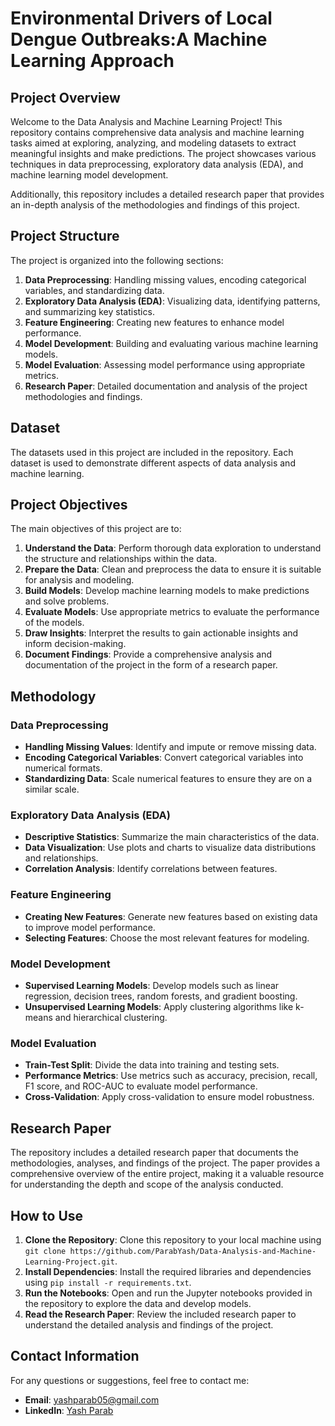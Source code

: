 # Environmental Drivers of Local Dengue Outbreaks:A Machine Learning Approach

## Project Overview

Welcome to the Data Analysis and Machine Learning Project! This repository contains comprehensive data analysis and machine learning tasks aimed at exploring, analyzing, and modeling datasets to extract meaningful insights and make predictions. The project showcases various techniques in data preprocessing, exploratory data analysis (EDA), and machine learning model development.

Additionally, this repository includes a detailed research paper that provides an in-depth analysis of the methodologies and findings of this project.

## Project Structure

The project is organized into the following sections:

1. **Data Preprocessing**: Handling missing values, encoding categorical variables, and standardizing data.
2. **Exploratory Data Analysis (EDA)**: Visualizing data, identifying patterns, and summarizing key statistics.
3. **Feature Engineering**: Creating new features to enhance model performance.
4. **Model Development**: Building and evaluating various machine learning models.
5. **Model Evaluation**: Assessing model performance using appropriate metrics.
6. **Research Paper**: Detailed documentation and analysis of the project methodologies and findings.

## Dataset

The datasets used in this project are included in the repository. Each dataset is used to demonstrate different aspects of data analysis and machine learning.

## Project Objectives

The main objectives of this project are to:

1. **Understand the Data**: Perform thorough data exploration to understand the structure and relationships within the data.
2. **Prepare the Data**: Clean and preprocess the data to ensure it is suitable for analysis and modeling.
3. **Build Models**: Develop machine learning models to make predictions and solve problems.
4. **Evaluate Models**: Use appropriate metrics to evaluate the performance of the models.
5. **Draw Insights**: Interpret the results to gain actionable insights and inform decision-making.
6. **Document Findings**: Provide a comprehensive analysis and documentation of the project in the form of a research paper.

## Methodology

### Data Preprocessing

- **Handling Missing Values**: Identify and impute or remove missing data.
- **Encoding Categorical Variables**: Convert categorical variables into numerical formats.
- **Standardizing Data**: Scale numerical features to ensure they are on a similar scale.

### Exploratory Data Analysis (EDA)

- **Descriptive Statistics**: Summarize the main characteristics of the data.
- **Data Visualization**: Use plots and charts to visualize data distributions and relationships.
- **Correlation Analysis**: Identify correlations between features.

### Feature Engineering

- **Creating New Features**: Generate new features based on existing data to improve model performance.
- **Selecting Features**: Choose the most relevant features for modeling.

### Model Development

- **Supervised Learning Models**: Develop models such as linear regression, decision trees, random forests, and gradient boosting.
- **Unsupervised Learning Models**: Apply clustering algorithms like k-means and hierarchical clustering.

### Model Evaluation

- **Train-Test Split**: Divide the data into training and testing sets.
- **Performance Metrics**: Use metrics such as accuracy, precision, recall, F1 score, and ROC-AUC to evaluate model performance.
- **Cross-Validation**: Apply cross-validation to ensure model robustness.

## Research Paper

The repository includes a detailed research paper that documents the methodologies, analyses, and findings of the project. The paper provides a comprehensive overview of the entire project, making it a valuable resource for understanding the depth and scope of the analysis conducted.

## How to Use

1. **Clone the Repository**: Clone this repository to your local machine using `git clone https://github.com/ParabYash/Data-Analysis-and-Machine-Learning-Project.git`.
2. **Install Dependencies**: Install the required libraries and dependencies using `pip install -r requirements.txt`.
3. **Run the Notebooks**: Open and run the Jupyter notebooks provided in the repository to explore the data and develop models.
4. **Read the Research Paper**: Review the included research paper to understand the detailed analysis and findings of the project.

## Contact Information

For any questions or suggestions, feel free to contact me:

- **Email**: yashparab05@gmail.com
- **LinkedIn**: [Yash Parab](https://www.linkedin.com/in/yash-parab-9a5a6a209)
